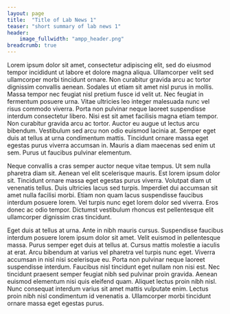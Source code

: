 ```yaml
---
layout: page
title:  "Title of Lab News 1"
teaser: "short summary of lab news 1"
header:
    image_fullwidth: "ampp_header.png"
breadcrumb: true
---
```


Lorem ipsum dolor sit amet, consectetur adipiscing elit, sed do eiusmod tempor incididunt ut labore et dolore magna aliqua. Ullamcorper velit sed ullamcorper morbi tincidunt ornare. Non curabitur gravida arcu ac tortor dignissim convallis aenean. Sodales ut etiam sit amet nisl purus in mollis. Massa tempor nec feugiat nisl pretium fusce id velit ut. Nec feugiat in fermentum posuere urna. Vitae ultricies leo integer malesuada nunc vel risus commodo viverra. Porta non pulvinar neque laoreet suspendisse interdum consectetur libero. Nisi est sit amet facilisis magna etiam tempor. Non curabitur gravida arcu ac tortor. Auctor eu augue ut lectus arcu bibendum. Vestibulum sed arcu non odio euismod lacinia at. Semper eget duis at tellus at urna condimentum mattis. Tincidunt ornare massa eget egestas purus viverra accumsan in. Mauris a diam maecenas sed enim ut sem. Purus ut faucibus pulvinar elementum.

Neque convallis a cras semper auctor neque vitae tempus. Ut sem nulla pharetra diam sit. Aenean vel elit scelerisque mauris. Est lorem ipsum dolor sit. Tincidunt ornare massa eget egestas purus viverra. Volutpat diam ut venenatis tellus. Duis ultricies lacus sed turpis. Imperdiet dui accumsan sit amet nulla facilisi morbi. Etiam non quam lacus suspendisse faucibus interdum posuere lorem. Vel turpis nunc eget lorem dolor sed viverra. Eros donec ac odio tempor. Dictumst vestibulum rhoncus est pellentesque elit ullamcorper dignissim cras tincidunt.

Eget duis at tellus at urna. Ante in nibh mauris cursus. Suspendisse faucibus interdum posuere lorem ipsum dolor sit amet. Velit euismod in pellentesque massa. Purus semper eget duis at tellus at. Cursus mattis molestie a iaculis at erat. Arcu bibendum at varius vel pharetra vel turpis nunc eget. Viverra accumsan in nisl nisi scelerisque eu. Porta non pulvinar neque laoreet suspendisse interdum. Faucibus nisl tincidunt eget nullam non nisi est. Nec tincidunt praesent semper feugiat nibh sed pulvinar proin gravida. Aenean euismod elementum nisi quis eleifend quam. Aliquet lectus proin nibh nisl. Nunc consequat interdum varius sit amet mattis vulputate enim. Lectus proin nibh nisl condimentum id venenatis a. Ullamcorper morbi tincidunt ornare massa eget egestas purus.
